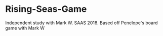 # Rising-Seas-Game
Independent study with Mark W. SAAS 2018. Based off Penelope's board game with Mark W
